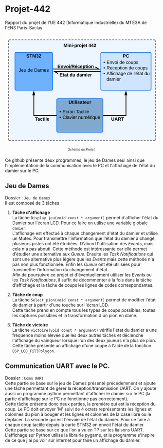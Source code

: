 # Projet-442
Rapport du projet de l'UE 442 (Informatique Industrielle) du M1 E3A de l'ENS Paris-Saclay. 
<div align="center" style="margin-top:20px; margin-bottom:20px;">
      <img src="schéma.png" alt="Realistic Scenarios" width="500">
      <p style="font-size:75%;"><em>Schéma du Projet.</em></p>
</div>

Ce github présente deux programmes, le jeu de Dames seul ainsi que l'implémentation de la communication avec le PC et l'affichage de l'état du damier sur le PC. 
## Jeu de Dames
Dossier : ```Jeu de Dames```<br>
Il est composé de 3 tâches :
1. **Tâche d'affichage**<br>
  La tâche ```Display_jeu(void const * argument)``` permet d'afficher l'état du Damier sur l'écran LCD. Pour ce faire on utilise une variable globale ```damier```. <br>
  L'affichage est effectué à chaque changement d'état du damier et utilise un Mutex. Pour transmettre l'information que l'état du damier à changé, plusieurs pistes ont été étudiées. D'abord l'utilisation des *Events*, mais cela n'a pas abouti. Cette méthode est intéressante car elle permet d'étudier une alternative aux *Queue*. Ensuite les *Task Notifications* qui sont une alternative plus légère que les *Events* mais cette méthode n'a pas non plus fonctionnée. 
  Enfin les *Queue* ont été utilisées pour transmettre l'information du changement d'état.<br>
Afin de poursuivre ce projet et d'éventuellement utiliser les *Events* ou les *Task Notifications*, il suffit de décommenter à la fois dans la tâche d'affichage et la tâche de coups les lignes de codes correspondantes.

2. **Tâche de coup**<br>
  La tâche ```Select_pion(void const * argument)``` permet de modifier l'état du damier à partir d'une touche sur l'écran LCD. <br>
  Cette tâche prend en compte tous les types de coups possibles, toutes les captures possibles et la transformation d'un pion en dame.

3. **Tâche de victoire**<br>
   La tâche ```victoire(void const * argument)``` vérifie l'état du damier a une fréquence moins élevée que les deux autres tâches et déclenche l'affichage du vainqueur lorsque l'un des deux joueurs n'a plus de pion.<br>
   Cette tâche présente un affichage d'une coupe à l'aide de la fonction ```BSP_LCD_FillPolygon```.

## Communication UART avec le PC.
Dossier : ```Comm UART```<br>
Cette partie se base sur le jeu de Dames présenté précédemment et ajoute une tâche permettant de gérer la réception/transmission UART. On y ajoute aussi un programme python permettant d'afficher le damier sur le PC (la partie d'affichage sur le PC ne fonctionne pas correctement). <br>
Cette tâche présente donc deux parties, la première qui est la réception du coup. Le PC doit envoyer 'M' suivi de 4 octets représentants les lignes et colonnes du pion à bouger et les lignes et colonnes de la case libre ou le déplacer. La seconde qui est l'envoie de l'état du damier. Pour ce faire à chaque coup tactile depuis la carte STM32 on envoit l'état du damier.<br>
Cette partie se base sur ce que l'on a vu en TP sur les liaisons UART. <br>
L'affichage sur Python utilise la librairie pygame, et le programme s'inspire de ce que j'ai pu voir sur internet pour faire un affichage du damier.
